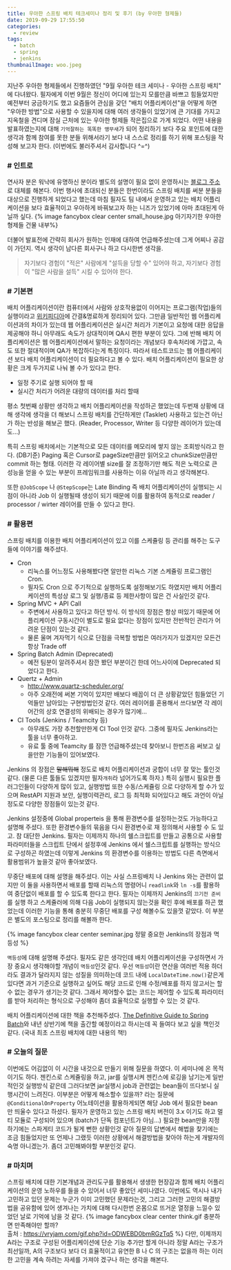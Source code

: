 ```yaml
---
title: 우아한 스프링 배치 테크세미나 정리 및 후기 (by 우아한 형제들)
date: 2019-09-29 17:55:50
categories:
  - review
tags: 
  - batch
  - spring
  - jenkins
thumbnailImage: woo.jpeg
---
```

지난주 우아한 형제들에서 진행하였던 "9월 우아한 테크 세미나 - 우아한 스프링 배치" 에 다녀왔다. 필자에게 이번 9월은 정신이 어디에 있는지 모를만큼 바쁘고 힘들었지만 예전부터 궁금하기도 했고 <!--more -->요즘들어 관심을 갖던 "배치 어플리케이션"을 어떻게 하면 "우아한 방법"으로 사용할 수 있을지에 대해 여러 생각들이 있었기에 큰 기대를 가지고 지옥철을 견디며 잠실 근처에 있는 우아한 형제들 작은집으로 가게 되었다.
어떤 내용을 발표하였는지에 대해 `기억잘하는 똑똑한 앵무새`가 되어 정리하기 보다 주요 포인트에 대한 생각과 함께 참여를 못한 분들 위해서라기 보다 내 스스로 정리를 하기 위해 포스팅을 작성해 보고자 한다.
(이번에도 불러주셔서 감사합니다 ^=^)

### # 인트로
연사자 분은 워낙에 유명하신 분이라 별도의 설명이 필요 없이 운영하시는 [블로그 주소](https://jojoldu.tistory.com)로 대체를 해본다. 이번 행사에 초대되신 분들은 한번이라도 스프링 배치를 써분 분들을 대상으로 진행하게 되었다고 했는데 마침 필자도 팀 내에서 운영하고 있는 배치 어플리케이션을 보다 효율적이고 우아하게 바꿔보고자 하는 니즈가 있었기에 아마 초대된게 아닐까 싶다. 
{% image fancybox clear center small_house.jpg 아기자기한 우아한 형제들 건물 내부%}

더불어 발표전에 간략히 회사가 원하는 인재에 대하여 언급해주셨는데 그게 어찌나 공감이 가던지. 역시 생각이 남다른 회사구나 하고 다시한번 생각을.
> 자기보다 경험이 "적은" 사람에게 "설득을 당할 수" 있어야 하고, 자기보다 경험이 "많은 사람을 설득" 시킬 수 있어야 한다.

### # 기본편
배치 어플리케이션이란 컴퓨터에서 사람와 상호작용없이 이어지는 프로그램(작업)들의 실행이라고 [위키피디아](https://ko.wikipedia.org/wiki/%EC%9D%BC%EA%B4%84_%EC%B2%98%EB%A6%AC)에 간결&명료하게 정리되어 있다. 그만큼 일반적인 웹 어플리케이션과의 차이가 있는데 웹 어플리케이션은 실시간 처리가 기본이고 요청에 대한 응답을 제공해야 하니 아무래도 속도가 상대적이며 QA시 편한 부분이 있다. 그에 반해 배치 어플리케이션은 웹 어플리케이션에서 말하는 요청이라는 개념보다 후속처리에 가깝고, 속도 또한 절대적이며 QA가 복잡하다는게 특징이다. 따라서 테스트코드는 웹 어플리케이션 보다 배치 어플리케이션이 더 필요하다고 볼 수 있다.
배치 어플리케이션이 필요한 상황은 크게 두가지로 나눠 볼 수가 있다고 한다.
- 일정 주기로 실행 되어야 할 때
- 실시간 처리가 어려운 대량의 데이터를 처리 할때

평소 첫번째 상황만 생각하고 배치 어플리케이션을 작성하곤 했었는데 두번재 상황에 대해 생각에 생각을 더 해보니 스프링 배치를 간단하게만 (Tasklet) 사용하고 있는건 아닌가 하는 반성을 해보곤 했다. (Reader, Processor, Writer 등 다양한 레이어가 있는데도...)

특히 스프링 배치에서는 기본적으로 모든 데이터를 메모리에 쌓지 않는 조회방식라고 한다. (DB기준) Paging 혹은 Cursor로 pageSize만큼만 읽어오고 chunkSize만큼만 commit 하는 형태. 이러한 각 레이어별 size를 잘 조정하기만 해도 적은 노력으로 큰 성능을 얻을 수 있는 부분이 프레임워크를 사용하는 이유 아닐까 라고 생각해본다.

또한 `@JobScope` 나 `@StepScope`는 Late Binding 즉 배치 어플리케이션이 실행되는 시점이 아니라 Job 이 실행될때 생성이 되기 때문에 이를 활용하여 동적으로 reader / processor / wirter 레이어를 만들 수 있다고 한다.

### # 활용편
스프링 배치를 이용한 배치 어플리케이션이 있고 이를 스케쥴링 등 관리를 해주는 도구들에 이야기를 해주셨다. 
- Cron
  - 리눅스를 어느정도 사용해봤다면 알만한 리눅스 기본 스케쥴링 프로그램인 Cron.
  - 필자도 Cron 으로 주기적으로 실행하도록 설정해보기도 하였지만 배치 어플리케이션의 특성상 로그 및 실행/종료 등 제한사항이 많은 건 사실인것 같다.
- Spring MVC + API Call
  - 주변에서 사용하고 있다고 하던 방식. 이 방식의 장점은 항상 떠있기 때문에 어플리케이션 구동시간이 별도로 필요 없다는 장점이 있지만 전반적인 관리가 어려운 단점이 있는것 같다.
  - 물론 울며 겨자먹기 식으로 단점을 극복할 방법은 여러가지가 있겠지만 모든건 항상 Trade off
- Spring Batch Admin (Deprecated)
  - 예전 팀분이 알려주셔서 잠깐 봤던 부분이긴 한데 어느사이에 Deprecated 되었다고 한다. 
- Quertz + Admin
  - http://www.quartz-scheduler.org/
  - 아주 오래전에 써본 기억이 있지만 배보다 배꼽이 더 큰 상황같았던 힘들었던 기억들만 남아있는 구현방법인것 같다. 여러 레이어를 혼용해서 쓰다보면 각 레이어간의 상호 연결성의 위배되는 경우가 많기에...
- CI Tools (Jenkins / Teamcity 등)
  - 아무래도 가장 추천할만한게 CI Tool 인것 같다. 그중에 필자도 Jenkins라는 툴을 너무 좋아하고.
  - 유료 툴 중에 Teamcity 를 잠깐 언급해주셨는데 찾아보니 한번즈음 써보고 싶을만한 기능들이 있어보였다.

Jenkins 의 장점은 ~~말해뭐해~~ 정도로 배치 어플리케이션과 궁합이 너무 잘 맞는 툴인것 같다. (물론 다른 툴들도 있겠지만 필자`개취`라 넘어가도록 하자.) 특히 실행시 필요한 플러그인들이 다양하게 많이 있고, 실행방법 또한 수동/스케쥴링 으로 다양하게 할 수가 있으며 RestAPI 지원과 보안, 실행이력관리, 로그 등 최적화 되어있다고 해도 과언이 아닐정도로 다양한 장점들이 있는것 같다.

Jenkins 설정중에 Global properteis 을 통해 환경변수를 설정하는것도 가능하다고 설명해 주셨다. 또한 환경변수들의 묶음을 다시 환경변수로 재 정의해서 사용할 수 도 있고. 참 대단한 Jenkins. 필자는 이제까지 하나의 쉘스크립트를 만들고 공통으로 사용할 파라미터들을 스크립트 단에서 설정후에 Jenkins 에서 쉘스크립트를 실행하는 방식으로 구성하곤 하였는데 이렇게 Jenkins 의 환경변수를 이용하는 방법도 다른 측면에서 활용범위가 높을것 같아 좋아보였다.

무중단 배포에 대해 설명을 해주셨다. 이는 사실 스프링배치 나 Jenkins 와는 관련이 없지만 이 둘을 사용하면서 배포를 할때 리눅스의 명령어니 `readlink`와 `ln -s`를 활용하여 중단없이 배포를 할 수 있도록 한다고 한다. 필자는 이제까지 Jenkins의 `끄기전 준비`를 실행 하고 스케쥴러에 의해 다음 Job이 실행되지 않는것을 확인 후에 배포를 하곤 했었는데 이러한 기능을 통해 충분히 무중단 배포를 구성 해볼수도 있을껏 같았다. 이 부분은 별도의 포스팅으로 정리를 해볼까 한다.

{% image fancybox clear center seminar.jpg 정말 중요한 Jenkins의 장점과 멱등성 %}

`멱등성`에 대해 설명해 주셨다. 필자도 같은 생각인데 배치 어플리케이션을 구성하면서 가장 중요시 생각해야할 개념이 `멱등성`인것 같다. 우선 `멱등성`이란 연산을 여러번 적용 하더라도 결과가 달라지지 않는 성질을 의미하는데 코드 내에 `LocalDateTime.now()`같은게 있다면 과거 기준으로 실행하고 싶어도 해당 코드로 인해 수정/배포를 하지 않고서는 할 수 없는 경우가 생기는것 같다. 그래서 제어할수 없는 코드는 제어할 수 있도록 파라미터를 받아 처리하는 형식으로 구성해야 좀더 효율적으로 실행할 수 있는 것 같다.

배치 어플리케이션에 대한 책을 추천해주셨다. [The Definitive Guide to Spring Batch](https://www.apress.com/gp/book/9781484237236)와 내년 상반기에 책을 출간할 예정이라고 하시는데 꼭 들여다 보고 싶을 책인것 같다. (국내 최초 스프링 배치에 대한 내용의 책!)

### # 오늘의 질문
이번에도 어김없이 이 시간을 내것으로 만들기 위해 질문을 하였다. 이 세미나에 온 목적이기도 하다.
젠킨스로 스케쥴링을 하고, jar를 실행시켜 젠킨스에 로깅을 남기는게 일반적인것 실행방식 같은데 그러다보면 jar실행시 job과 관련없는 bean들이 뜨다보니 실행시간이 느려진다. 이부분은 어떻게 해소할수 있을까?
​라는 질문에 `@ConditionalOnProperty` 어노테이션을 활용하게되면 해당 Job 에서 필요한 bean 만 띄울수 있다고 하셨다. 
필자가 운영하고 있는 스프링 배치 버전이 3.x 이기도 하고 멀티 모듈로 구성되어 있으며 (batch가 단독 컴포넌트가 아님...) 필요한 bean만을 지정하기에는 스파게티 코드가 될게 뻔한 상황인것 같아 질문의 답변에서 해법을 찾기에는 조금 힘들었지만 또 언제나 그랬듯 이러한 상황에서 해결방법을 찾아야 하는게 개발자의 숙명 아니겠는가. 좀더 고민해봐야할 부분인것 같다.

### # 마치며
스프링 배치에 대한 기본개념과 관리도구를 활용해서 생생한 현장감과 함께 배치 어플리케이션의 운영 노하우를 들을 수 있어서 너무 좋았던 세미나였다. 이번에도 역시나 내가 고민하고 있던 문제는 누군가 이미 고민했던 문제라는것, 그리고 그러한 고민의 해결방법을 공유함에 있어 생겨나는 가치에 대해 다시한번 온몸으로 뜨거운 열정을 느낄수 있었던 날로 기억에 남을 것 같다.
{% image fancybox clear center think.gif 충분하면 만족해야만 할까?<br>출처 : https://vryjam.com/gif.php?id=ODWEBD0bmRGzTq5 %}
다만, 이제까지 A라는 구조로 구성된 어플리케이션에 단순 기능 추가만 할게 아니라 정말 A라는 구조가 최선일까, A의 구조보다 보다 더 효율적이고 유연한 B 나 C 의 구조는 없을까 하는 이러한 고민을 계속 하려는 자세를 가져야 겠구나 하는 생각을 해본다.<br><br><br><br>